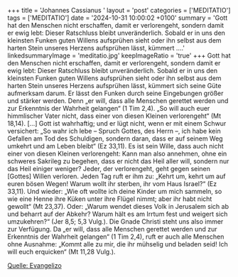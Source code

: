 +++
title = 'Johannes Cassianus  '
layout = 'post'
categories = ['MEDITATIO']
tags = ['MEDITATIO']
date = '2024-10-31 10:00:02 +0100'
summary = 'Gott hat den Menschen nicht erschaffen, damit er verlorengeht, sondern damit er ewig lebt: Dieser Ratschluss bleibt unveränderlich. Sobald er in uns den kleinsten Funken guten Willens aufsprühen sieht oder ihn selbst aus dem harten Stein unseres Herzens aufsprühen lässt, kümmert ....'
linkedsummaryImage = 'meditatio.jpg'
keepImageRatio = 'true'
+++
Gott hat den Menschen nicht erschaffen, damit er verlorengeht, sondern damit er ewig lebt: Dieser Ratschluss bleibt unveränderlich. Sobald er in uns den kleinsten Funken guten Willens aufsprühen sieht oder ihn selbst aus dem harten Stein unseres Herzens aufsprühen lässt, kümmert sich seine Güte aufmerksam darum.<!--more--> Er lässt den Funken durch seine Eingebungen größer und stärker werden. Denn „er will, dass alle Menschen gerettet werden und zur Erkenntnis der Wahrheit gelangen“ (1 Tim 2,4).
„So will auch euer himmlischer Vater nicht, dass einer von diesen Kleinen verlorengeht“ (Mt 18,14). […] Gott ist wahrhaftig; und er lügt nicht, wenn er mit einem Schwur versichert: „So wahr ich lebe – Spruch Gottes, des Herrn –, ich habe kein Gefallen am Tod des Schuldigen, sondern daran, dass er auf seinem Weg umkehrt und am Leben bleibt“ (Ez 33,11). Es ist sein Wille, dass auch nicht einer von diesen Kleinen verlorengeht: Kann man also annehmen, ohne ein schweres Sakrileg zu begehen, dass er nicht das Heil aller will, sondern nur das Heil einiger weniger? Jeder, der verlorengeht, geht gegen seinen [Gottes] Willen verloren. Jeden Tag ruft er ihm zu: „Kehrt um, kehrt um auf euren bösen Wegen! Warum wollt ihr sterben, ihr vom Haus Israel?“ (Ez 33,11). Und wieder: „Wie oft wollte ich deine Kinder um mich sammeln, so wie eine Henne ihre Küken unter ihre Flügel nimmt; aber ihr habt nicht gewollt“ (Mt 23,37). Oder: „Warum wendet dieses Volk in Jerusalem sich ab und beharrt auf der Abkehr? Warum hält es am Irrtum fest und weigert sich umzukehren?“ (Jer 8,5; 5,3 Vulg.).
Die Gnade Christi steht uns also immer zur Verfügung. Da „er will, dass alle Menschen gerettet werden und zur Erkenntnis der Wahrheit gelangen“ (1 Tim 2,4), ruft er auch alle Menschen ohne Ausnahme: „Kommt alle zu mir, die ihr mühselig und beladen seid! Ich will euch erquicken“ (Mt 11,28 Vulg.).



[Quelle: Evangelizo](https://evangeliumtagfuertag.org/DE/gospel)

